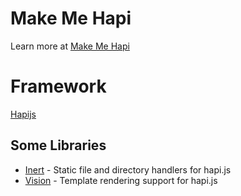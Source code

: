 # Make Me Hapi
Learn more at [Make Me Hapi](https://github.com/hapijs/makemehapi)

# Framework
[Hapijs](https://github.com/hapijs/hapi)

## Some Libraries
* [Inert](https://github.com/hapijs/inert) - Static file and directory handlers for hapi.js
* [Vision](https://github.com/hapijs/vision) - Template rendering support for hapi.js